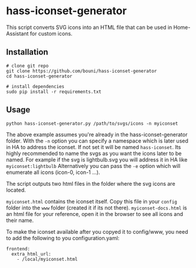 # hass-iconset-generator

This script converts SVG icons into an HTML file that can be used in Home-Assistant for custom icons.

## Installation

```
# clone git repo
git clone https://github.com/bouni/hass-iconset-generator
cd hass-iconset-generator

# install dependencies 
sudo pip install -r requirements.txt
```

## Usage

```
python hass-iconset-generator.py /path/to/svgs/icons -n myiconset
```

The above example assumes you're already in the hass-iconset-generator folder. 
With the `-n` option you can specify a namespace which is later used in HA to address the iconset. If not set it will be named `hass-iconset`.
Its highly recommended to name the svgs as you want the icons later to be named. For example if the svg is lightbulb.svg you will address it in HA like `myiconset:lightbulb`
Alternatively you can pass the `-e` option which will enumerate all icons (icon-0, icon-1 ...).

The script outputs two html files in the folder where the svg icons are located.

`myiconset.html` contains the iconset itself. Copy this file in your `config` folder into the `www` folder (created it if its not there).
`myiconset-docs.html` is an html file for your reference, open it in the browser to see all icons and their name.

To make the iconset available after you copyed it to config/www, you need to add the following to you configuration.yaml:

```
frontend:
  extra_html_url:
    - /local/myiconset.html

```
 
